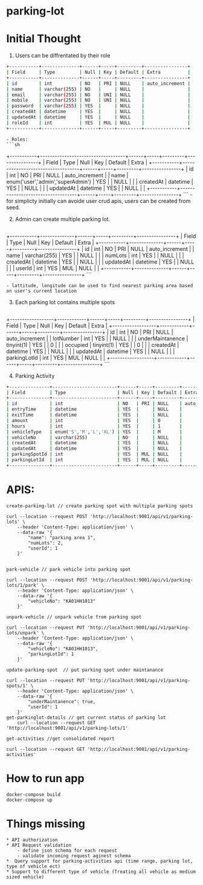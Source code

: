 # parking-lot
 
# Initial Thought
1. Users can be diffrentated by their role
```sh
+-----------+--------------+------+-----+---------+----------------+
| Field     | Type         | Null | Key | Default | Extra          |
+-----------+--------------+------+-----+---------+----------------+
| id        | int          | NO   | PRI | NULL    | auto_increment |
| name      | varchar(255) | NO   |     | NULL    |                |
| email     | varchar(255) | NO   | UNI | NULL    |                |
| mobile    | varchar(255) | NO   | UNI | NULL    |                |
| password  | varchar(255) | YES  |     | NULL    |                |
| createdAt | datetime     | YES  |     | NULL    |                |
| updatedAt | datetime     | YES  |     | NULL    |                |
| roleId    | int          | YES  | MUL | NULL    |                |
+-----------+--------------+------+-----+---------+----------------+
```
    - Roles:
    ```sh
+-----------+-----------------------------------+------+-----+---------+----------------+
| Field     | Type                              | Null | Key | Default | Extra          |
+-----------+-----------------------------------+------+-----+---------+----------------+
| id        | int                               | NO   | PRI | NULL    | auto_increment |
| name      | enum('user','admin','superAdmin') | YES  |     | NULL    |                |
| createdAt | datetime                          | YES  |     | NULL    |                |
| updatedAt | datetime                          | YES  |     | NULL    |                |
+-----------+-----------------------------------+------+-----+---------+----------------+
    ```
    - for simplicty initially can avoide user crud apis, users can be created from seed.

2. Admin can create multiple parking lot.
    ```sh
+-----------+--------------+------+-----+---------+----------------+
| Field     | Type         | Null | Key | Default | Extra          |
+-----------+--------------+------+-----+---------+----------------+
| id        | int          | NO   | PRI | NULL    | auto_increment |
| name      | varchar(255) | YES  |     | NULL    |                |
| numLots   | int          | YES  |     | NULL    |                |
| createdAt | datetime     | YES  |     | NULL    |                |
| updatedAt | datetime     | YES  |     | NULL    |                |
| userId    | int          | YES  | MUL | NULL    |                |
+-----------+--------------+------+-----+---------+----------------+
    ```

    - lattitude, longitude can be used to find nearest parking area based on user's current location

3. Each parking lot contains multiple spots
    ```sh
+------------------+------------+------+-----+---------+----------------+
| Field            | Type       | Null | Key | Default | Extra          |
+------------------+------------+------+-----+---------+----------------+
| id               | int        | NO   | PRI | NULL    | auto_increment |
| lotNumber        | int        | YES  |     | NULL    |                |
| underMaintanence | tinyint(1) | YES  |     | 0       |                |
| occupied         | tinyint(1) | YES  |     | 0       |                |
| createdAt        | datetime   | YES  |     | NULL    |                |
| updatedAt        | datetime   | YES  |     | NULL    |                |
| parkingLotId     | int        | YES  | MUL | NULL    |                |
+------------------+------------+------+-----+---------+----------------+
    ```

4. Parking Activity 
```sh
+---------------+------------------------+------+-----+---------+----------------+
| Field         | Type                   | Null | Key | Default | Extra          |
+---------------+------------------------+------+-----+---------+----------------+
| id            | int                    | NO   | PRI | NULL    | auto_increment |
| entryTime     | datetime               | YES  |     | NULL    |                |
| exitTime      | datetime               | YES  |     | NULL    |                |
| amount        | int                    | YES  |     | 0       |                |
| hours         | int                    | YES  |     | 1       |                |
| vehicleType   | enum('S','M','L','XL') | YES  |     | M       |                |
| vehicleNo     | varchar(255)           | NO   |     | NULL    |                |
| createdAt     | datetime               | YES  |     | NULL    |                |
| updatedAt     | datetime               | YES  |     | NULL    |                |
| parkingSpotId | int                    | YES  | MUL | NULL    |                |
| parkingLotId  | int                    | YES  | MUL | NULL    |                |
+---------------+------------------------+------+-----+---------+----------------+
```
    
    
# APIS:
    create-parking-lot // create parking spot with multiple parking spots
    
    curl --location --request POST 'http://localhost:9001/api/v1/parking-lots' \
        --header 'Content-Type: application/json' \
        --data-raw '{
            "name": "parking area 1",
            "numLots": 2,
            "userId": 1
        }'

    
    park-vehicle // park vehicle into parking spot

    curl --location --request POST 'http://localhost:9001/api/v1/parking-lots/1/park' \
        --header 'Content-Type: application/json' \
        --data-raw '{
            "vehicleNo": "KA01HH1013"
        }'

    unpark-vehicle // unpark vehicle from parking spot

    curl --location --request PUT 'http://localhost:9001/api/v1/parking-lots/unpark' \
        --header 'Content-Type: application/json' \
        --data-raw '{
            "vehicleNo": "KA01HH1013",
            "parkingLotId": 1
        }'

    update-parking-spot  // put parking spot under maintanance 

    curl --location --request PUT 'http://localhost:9001/api/v1/parking-spots/1' \
        --header 'Content-Type: application/json' \
        --data-raw '{
            "underMaintanence": true,
            "userId": 1
        }'  
    get-parkinglot-details // get current status of parking lot
        curl --location --request GET 'http://localhost:9001/api/v1/parking-lots/1'

    get-activities //get consolidated report

    curl --location --request GET 'http://localhost:9001/api/v1/parking-activities'

# How to run app
    docker-compose build
    docker-compose up


# Things missing
    * API authorization
    * API Request validation
        - define json schema for each request 
        - validate incoming request aginest schema
    *  Query support for parking-activities api (time range, parking lot, type of vehicle ect)
    * Support to different type of vehicle (Treating all vehicle as medium sized vehicle)
